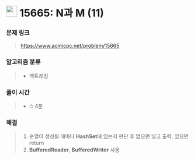 # <img src="https://static.solved.ac/tier_small/9.svg" width=30> 15665: N과 M (11)

### 문제 링크

> https://www.acmicpc.net/problem/15665

### 알고리즘 분류
>- 백트래킹

### 풀이 시간

> - ⏱ 4분

### 해결

> 1. 순열이 생성될 때마다 **HashSet**에 있는지 판단 후 없으면 넣고 출력, 있으면 return 
> 2. **BufferedReader**, **BufferedWriter** 사용
